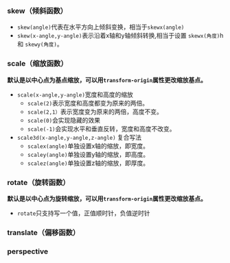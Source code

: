 ### skew（倾斜函数）
- `skew(angle)`代表在水平方向上倾斜变换，相当于`skewx(angle)`
- `skew(x-angle,y-angle)`表示沿着x轴和y轴倾斜转换,相当于设置 `skewx(角度)`h和 `skewy(角度)`。

### scale（缩放函数）
**默认是以中心点为基点缩放，可以用`transform-origin`属性更改缩放基点。**
- `scale(x-angle,y-angle)`宽度和高度的缩放
	- `scale(2)`表示宽度和高度都变为原来的两倍。
	- `scale(2,1）`表示宽度变为原来的两倍，高度不变。
	- `scale(0)`会实现隐藏的效果
	- `scale(-1)`会实现水平和垂直反转，宽度和高度不改变。
- `scale3d(x-angle,y-angle,z-angle)` 复合写法
	- `scalex(angle)`单独设置x轴的缩放，即宽度。
	-  `scaley(angle)`单独设置y轴的缩放，即高度。
	- `scalez(angle)`单独设置z轴的缩放，即厚度。
  
### rotate（旋转函数）
**默认是以中心点为旋转缩放，可以用`transform-origin`属性更改缩放基点。**
- `rotate`只支持写一个值，正值顺时针，负值逆时针
### translate（偏移函数）
### perspective


